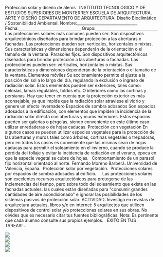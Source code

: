  Protección solar y diseño de aleros   INSTITUTO TECNOLÓGICO Y DE ESTUDIOS SUPERIORES DE MONTERREY ESCUELA DE ARQUITECTURA, ARTE Y DISEÑO DEPARTAMENTO DE ARQUITECTURA. Diseño Bioclimático / Sostenibilidad Ambiental. Nombre:_______________________________ Fecha:________________________________ Grupo:________________________________ Las protecciones solares más comunes pueden ser: Son dispositivos arquitectónicos diseñados para brindar protección a las aberturas o fachadas. Las protecciones pueden ser: verticales, horizontales o mixtas. Sus características y dimensiones dependerán de la orientación o el tamaño de la ventana. Parasoles fijos. Son dispositivos arquitectónicos diseñados para brindar protección a las aberturas o fachadas. Las protecciones pueden ser: verticales, horizontales o mixtas. Sus características y dimensiones dependerán de la orientación o el tamaño de la ventana. Elementos móviles Su accionamiento permite el ajuste a la posición del sol a lo largo del día, regulando la exclusión o ingreso de radiación solar. Estos elementos pueden ser exteriores, tales como: celosías, lamas regulables, toldos etc. O interiores como las cortinas y persianas. Hay que tener en cuenta que la protección exterior es más aconsejable, ya que impide que la radiación solar atraviese el vidrio y genere un efecto invernadero Espacios de sombra adosados Son espacios adosados a la edificación, con elementos que impiden la incidencia de la radiación solar directa con aberturas y muros exteriores. Estos espacios pueden ser galerías o pérgolas, siendo conveniente en este último caso utilizar enredaderas o de hojas caducas. Protección con vegetación En algunos casos se pueden utilizar especies vegetales para la protección de las aberturas y muros tales como árboles, cortinas vegetales o trepadoras, pero en todos los casos es conveniente que las mismas sean de hojas caducas para permitir el soleamiento en el invierno, cuando se produce la pérdida del follaje y evitar la incidencia de radiación en el verano, época en que la especie vegetal se cubre de hojas.   Comportamiento de un parasol fijo horizontal orientado al norte. Fernando Moreno Barberá. Universidad de Valencia, España.  Protección solar por vegetación.  Protecciones solares por espacios de sombra adosados al edificio.     Las protecciones solares son excelentes recursos arquitectónicos para protegerse de las inclemencias del tiempo, pero sobre todo del soleamiento que existe en las fachadas actuales. las cuales están diseñadas para "consumir grandes cantidades de aire acondicionado" e ignorar las posibilidades de los sistemas pasivos de protección solar. ACTIVIDAD: Investiga en revistas de arquitectura actuales, libros y/o en internet: 5 arquitectos que utilicen dispositivos de control solar y/o protecciones solares en sus obras. No olvides que es necesario citar tus fuentes bibliográficas. Nota: Es pertinente que cada alumno consulte sus propios ejemplos.   ÉXITO EN TUS TAREAS!...   

<div class="mdl-grid">
<div class="mdl-cell mdl-cell--6-col mdl-typography--text-center">
<img src='./content/4/M4.45/Protec.0_003.jpg'>
</div>
<div class="mdl-cell mdl-cell--6-col mdl-typography--text-center">
<img src='./content/4/M4.45/morenobarbera.jpg'>
</div>
<div class="mdl-cell mdl-cell--6-col mdl-typography--text-center">
<img src='./content/4/M4.45/Protec.0_009.jpg'>
</div>
<div class="mdl-cell mdl-cell--6-col mdl-typography--text-center">
<img src='./content/4/M4.45/Protec.0_007.jpg'>
</div>
</div>